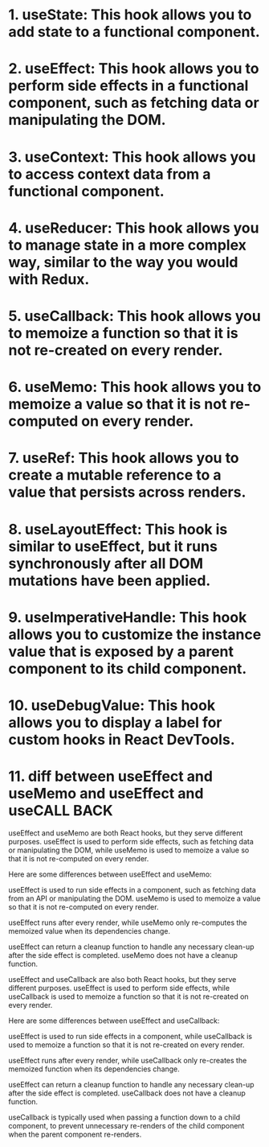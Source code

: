 # 1. useState: This hook allows you to add state to a functional component.

# 2. useEffect: This hook allows you to perform side effects in a functional component, such as fetching data or manipulating the DOM.

# 3. useContext: This hook allows you to access context data from a functional component.

# 4. useReducer: This hook allows you to manage state in a more complex way, similar to the way you would with Redux.

# 5. useCallback: This hook allows you to memoize a function so that it is not re-created on every render.

# 6. useMemo: This hook allows you to memoize a value so that it is not re-computed on every render.

# 7. useRef: This hook allows you to create a mutable reference to a value that persists across renders.

# 8. useLayoutEffect: This hook is similar to useEffect, but it runs synchronously after all DOM mutations have been applied.

# 9. useImperativeHandle: This hook allows you to customize the instance value that is exposed by a parent component to its child component.

# 10. useDebugValue: This hook allows you to display a label for custom hooks in React DevTools.

# 11. diff between useEffect and useMemo and useEffect and useCALL BACK
useEffect and useMemo are both React hooks, but they serve different purposes. useEffect is used to perform side effects, such as fetching data or manipulating the DOM, while useMemo is used to memoize a value so that it is not re-computed on every render.

Here are some differences between useEffect and useMemo:

useEffect is used to run side effects in a component, such as fetching data from an API or manipulating the DOM. useMemo is used to memoize a value so that it is not re-computed on every render.

useEffect runs after every render, while useMemo only re-computes the memoized value when its dependencies change.

useEffect can return a cleanup function to handle any necessary clean-up after the side effect is completed. useMemo does not have a cleanup function.

useEffect and useCallback are also both React hooks, but they serve different purposes. useEffect is used to perform side effects, while useCallback is used to memoize a function so that it is not re-created on every render.

Here are some differences between useEffect and useCallback:

useEffect is used to run side effects in a component, while useCallback is used to memoize a function so that it is not re-created on every render.

useEffect runs after every render, while useCallback only re-creates the memoized function when its dependencies change.

useEffect can return a cleanup function to handle any necessary clean-up after the side effect is completed. useCallback does not have a cleanup function.

useCallback is typically used when passing a function down to a child component, to prevent unnecessary re-renders of the child component when the parent component re-renders.